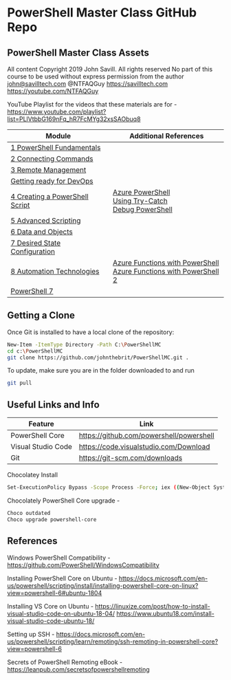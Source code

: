 # PowerShell Master Class GitHub Repo
## PowerShell Master Class Assets

All content Copyright 2019 John Savill. All rights reserved
No part of this course to be used without express permission from the author
john@savilltech.com
@NTFAQGuy
https://savilltech.com
https://youtube.com/NTFAQGuy

YouTube Playlist for the videos that these materials are for - https://www.youtube.com/playlist?list=PLlVtbbG169nFq_hR7FcMYg32xsSAObuq8

| Module | Additional References |
|--|--|
| [1 PowerShell Fundamentals](https://youtu.be/sQm4zRvvX58) | |
| [2 Connecting Commands](https://youtu.be/K_LsLq5yGgk) | |
| [3 Remote Management](https://youtu.be/PMRkM9jlMMw) | |
| [Getting ready for DevOps](https://youtu.be/yavDKHV-OOI) | |
| [4 Creating a PowerShell Script](https://youtu.be/sQm4zRvvX58) |[Azure PowerShell](https://youtu.be/RQMdJ-9-lxY) <br> [Using Try-Catch](https://youtu.be/2eByC9N1xIQ) <br>[Debug PowerShell](https://youtu.be/2cpU82i6YPU)|
| [5 Advanced Scripting](https://youtu.be/BVU7MxlyMmA) | |
| [6 Data and Objects](https://youtu.be/Bmsa6F69afA) | |
| [7 Desired State Configuration](https://youtu.be/D-jmIk4xaWw) | |
| [8 Automation Technologies](https://youtu.be/n2dlNA3Z-mc) | [Azure Functions with PowerShell](https://youtu.be/fIycfLlgph0) <br> [Azure Functions with PowerShell 2](https://youtu.be/0e2WlHCulZE)|
| [PowerShell 7](https://youtu.be/K9EUntTP7jM) | |

## Getting a Clone
Once Git is installed to have a local clone of the repository:

```sh
New-Item -ItemType Directory -Path C:\PowerShellMC
cd c:\PowerShellMC
git clone https://github.com/johnthebrit/PowerShellMC.git .
```

To update, make sure you are in the folder downloaded to and run

```sh
git pull
```

## Useful Links and Info

| Feature             | Link                                      |
|---------------------|-------------------------------------------|
| PowerShell Core     | https://github.com/powershell/powershell  |
| Visual Studio Code  | https://code.visualstudio.com/Download    |
| Git                 | https://git-scm.com/downloads             |

Chocolatey Install

```sh
Set-ExecutionPolicy Bypass -Scope Process -Force; iex ((New-Object System.Net.WebClient).DownloadString('https://chocolatey.org/install.ps1'))
```

Chocolately PowerShell Core upgrade -

```sh
Choco outdated
Choco upgrade powershell-core
```

## References

Windows PowerShell Compatibility - https://github.com/PowerShell/WindowsCompatibility

Installing PowerShell Core on Ubuntu - https://docs.microsoft.com/en-us/powershell/scripting/install/installing-powershell-core-on-linux?view=powershell-6#ubuntu-1804

Installing VS Core on Ubuntu - https://linuxize.com/post/how-to-install-visual-studio-code-on-ubuntu-18-04/
https://www.ubuntu18.com/install-visual-studio-code-ubuntu-18/

Setting up SSH - https://docs.microsoft.com/en-us/powershell/scripting/learn/remoting/ssh-remoting-in-powershell-core?view=powershell-6

Secrets of PowerShell Remoting eBook - https://leanpub.com/secretsofpowershellremoting
